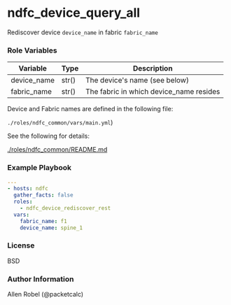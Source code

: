 # ndfc_device_query_all

Rediscover device ``device_name`` in fabric ``fabric_name``

### Role Variables

Variable        | Type  | Description
----------------|-------|----------------------------------------
device_name     | str() | The device's name (see below)
fabric_name     | str() | The fabric in which device_name resides

Device and Fabric names are defined in the following file:

``./roles/ndfc_common/vars/main.yml``)

See the following for details:

[./roles/ndfc_common/README.md](https://github.com/allenrobel/ndfc-roles/tree/master/roles/ndfc_common/README.md)


### Example Playbook

```yaml
---
- hosts: ndfc
  gather_facts: false
  roles:
    - ndfc_device_rediscover_rest
  vars:
    fabric_name: f1
    device_name: spine_1
```

### License

BSD

### Author Information

Allen Robel (@packetcalc)
